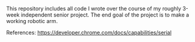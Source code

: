 This repository includes all code I wrote over the course of my roughly 3-week independent senior project. The end goal of the project is to make a working robotic arm.

References:
https://developer.chrome.com/docs/capabilities/serial

